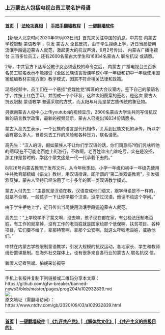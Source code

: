### 上万蒙古人包括电视台员工联名护母语
------------------------

#### [首页](https://github.com/gfw-breaker/banned-news3/blob/master/README.md) &nbsp;&nbsp;|&nbsp;&nbsp; [法轮功真相](https://github.com/begood0513/basic/blob/master/README.md)  &nbsp;&nbsp;|&nbsp;&nbsp; [手把手翻墙教程](https://github.com/gfw-breaker/guides/wiki)  &nbsp;&nbsp;|&nbsp;&nbsp; [一键翻墙软件](https://github.com/gfw-breaker/nogfw/blob/master/README.md)  



<div><div class="post_content" itemprop="articleBody">
 <p>
  【新唐人北京时间2020年09月03日讯】首先来关注中国的消息。中共在
  <ok href="https://www.ntdtv.com/gb/内蒙古.htm">
   内蒙古
  </ok>
  学校限制
  <ok href="https://www.ntdtv.com/gb/蒙语教学.htm">
   蒙语教学
  </ok>
  ，引发
  <ok href="https://www.ntdtv.com/gb/蒙古人.htm">
   蒙古人
  </ok>
  全民反抗，由于学生拒绝上学，近日当局使用流氓手段逼迫蒙古人就范，激起更大的抗议声浪，9月2号传出，
  <ok href="https://www.ntdtv.com/gb/内蒙古广播电视台.htm">
   内蒙古广播电视台
  </ok>
  三百多位员工，还有2600名蒙古大学生和16834名蒙古人
  <ok href="https://www.ntdtv.com/gb/联名抗议.htm">
   联名抗议
  </ok>
  或请愿。
 </p>
 <p>
  2号，中共官方下达军公教子女必须返校的命令之后，
  <ok href="https://www.ntdtv.com/gb/内蒙古.htm">
   内蒙古
  </ok>
  广播电视台三百多名员工联名表示不能接受《全区民族语言授课学校小学一年级和初中一年级使用国家统编教材实施方案》教学模式，因其不符合相关法律和政策。
 </p>
 <p>
  现场视频中，员工们在一个悬挂“党媒姓党”牌匾的大会议室内，签下自己的蒙语名字，并按上红色手印，并围成一个个环状，这种太阳图案的签名，是这次
  <ok href="https://www.ntdtv.com/gb/蒙古人.htm">
   蒙古人
  </ok>
  抗议限制
  <ok href="https://www.ntdtv.com/gb/蒙语教学.htm">
   蒙语教学
  </ok>
  普遍采取的方式，而太阳与月亮是蒙古族传统的象征物。
 </p>
 <p>
  另据南蒙古人权中心上传youtube的视频显示，2600名蒙古大学生共同写信抗议新的语言教学政策，最新的视频显示，蒙古人已提出16834份请愿书。
 </p>
 <p>
  蒙古人高先生表示，一个民族的语言是代代相传，关系到民族文化的承传，所以才会有那么多人，冒着失去工作的风险和各种压力，联名请愿。
 </p>
 <p>
  高先生：“汉人的话，假如蒙族人不让你们学汉语的话，你们同意吗?咱们凭啥听他的啊!现在不可能老百姓上街游行，不敢啊，老百姓谁出门谁吃亏，实在是没招，那工作是暂时的，学这个蒙文这是一代一代承载下去的。”
 </p>
 <p>
  8月26号内蒙古教育厅发布文件，从今年秋季起，小学一年级和初中一年级先使用中共教育部统编《语文》教材，用汉语授课，即所谓的“第二类双语教育”，引发强烈反弹，蒙古人坚持已经沿用了七十多年的第一类双语教学模式。
 </p>
 <p>
  蒙古人付先生：“主要就是汉语在教，汉语变成他们语文，跟学母语是不一样的，就是不合理，一般孩子一下让你学那个汉语，没学过汉语，他读不动这个学问。”
 </p>
 <p>
  由于学生拒绝上学，近日传出当局使用流氓手段逼迫蒙古人就范。
 </p>
 <p>
  高先生：“上学校学不了蒙文啊，没去嘛，孩子现在都在家，有公检法压制老百姓，有工作的就拿掉，没有工作的老百姓就是国家给那个低保啊、扶贫项目、各种项目，它们要不给了，拿那特警啊，拿那个公安啊，就这么吓唬老百姓，威胁他们。”
 </p>
 <p>
  中共在内蒙古学校限制蒙语教学，引发大规模的抗议运动，各地家长、学生和教师纷纷罢课抵制。在海外社交媒体上，也有很多来自各行业的蒙古人
  <ok href="https://www.ntdtv.com/gb/联名抗议.htm">
   联名抗议
  </ok>
  信。
 </p>
 <p>
  新唐人记者熊斌、柏妮采访报导
 </p>
 <div class="single_ad">
 </div>
</div>
</div>
<hr/>
手机上长按并复制下列链接或二维码分享本文章：<br/>
https://github.com/gfw-breaker/banned-news3/blob/master/pages/prog204/a102932839.md <br/>
<a href='https://github.com/gfw-breaker/banned-news3/blob/master/pages/prog204/a102932839.md'><img src='https://github.com/gfw-breaker/banned-news3/blob/master/pages/prog204/a102932839.md.png'/></a> <br/>
原文地址（需翻墙访问）：https://www.ntdtv.com/gb/2020/09/03/a102932839.html


------------------------
#### [首页](https://github.com/gfw-breaker/banned-news3/blob/master/README.md) &nbsp;|&nbsp; [一键翻墙软件](https://github.com/gfw-breaker/nogfw/blob/master/README.md) &nbsp;| [《九评共产党》](https://github.com/gfw-breaker/9ping.md/blob/master/README.md#九评之一评共产党是什么) | [《解体党文化》](https://github.com/gfw-breaker/jtdwh.md/blob/master/README.md) | [《共产主义的终极目的》](https://github.com/gfw-breaker/gczydzjmd.md/blob/master/README.md)


<img src='http://gfw-breaker.win/banned-news3/pages/prog204/a102932839.md' width='0px' height='0px'/>